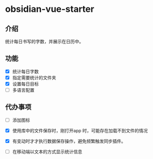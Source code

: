 # obsidian-vue-starter

## 介绍
统计每日书写的字数，并展示在日历中。

## 功能
- [x] 统计每日字数
- [x] 指定需要统计的文件夹
- [x] 设置每日目标
- [ ] 多语言配置

## 代办事项
- [ ] 添加图标
- [x] 使用库中的文件保存时，刚打开app 时，可能存在加载不到文件的情况
- [x] 有变动时才才执行数据保存操作，避免频繁触发同步插件。
- [ ] 在移动端以文本的方式显示统计信息



